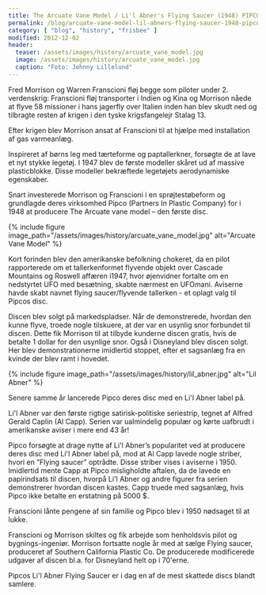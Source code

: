 ```yaml
---
title: The Arcuate Vane Model / Li'l Abner's Flying Saucer (1948) PIPCO
permalink: /blog/arcuate-vane-model-lil-abners-flying-saucer-1948-pipco/
category: [ "blog", "history", "frisbee" ]
modified: 2012-12-02
header:
  teaser: /assets/images/history/arcuate_vane_model.jpg
  image: /assets/images/history/arcuate_vane_model.jpg
  caption: "Foto: Johnny Lillelund"
---
```


Fred Morrison og Warren Franscioni fløj begge som piloter under 2. verdenskrig: Franscioni fløj transporter i Indien og Kina og Morrison nåede at flyve 58 missioner i hans jagerfly over Italien inden han blev skudt ned og tilbragte resten af krigen i den tyske krigsfangelejr Stalag 13.

Efter krigen blev Morrison ansat af Franscioni til at hjælpe med installation af gas varmeanlæg.

Inspireret af børns leg med tærteforme og paptallerkner, forsøgte de at lave et nyt stykke legetøj. I 1947 blev de første modeller skåret ud af massive plasticblokke. Disse modeller bekræftede legetøjets aerodynamiske egenskaber.

Snart investerede Morrison og Franscioni i en sprøjtestøbeform og grundlagde deres virksomhed Pipco (Partners In Plastic Company) for i 1948 at producere The Arcuate vane model – den første disc.

{% include figure image_path="/assets/images/history/arcuate_vane_model.jpg" alt="Arcuate Vane Model" %}

Kort forinden blev den amerikanske befolkning chokeret, da en pilot rapporterede om et tallerkenformet flyvende objekt over Cascade Mountains og Roswell affæren i1947, hvor øjenvidner fortalte om en nedstyrtet UFO med besætning, skabte nærmest en UFOmani. Aviserne havde skabt navnet flying saucer/flyvende tallerken - et oplagt valg til Pipcos disc.

Discen blev solgt på markedspladser. Når de demonstrerede, hvordan den kunne flyve, troede nogle tilskuere, at der var en usynlig snor forbundet til discen. Dette fik Morrison til at tilbyde kunderne discen gratis, hvis de betalte 1 dollar for den usynlige snor. Også i Disneyland blev discen solgt. Her blev demonstrationerne imidlertid stoppet, efter et sagsanlæg fra en kvinde der blev ramt i hovedet.

{% include figure image_path="/assets/images/history/lil_abner.jpg" alt="Lil Abner" %}

Senere samme år lancerede Pipco deres disc med en Li'l Abner label på.

Li'l Abner var den første rigtige satirisk-politiske seriestrip, tegnet af Alfred Gerald Caplin (Al Capp). Serien var ualmindelig populær og kørte uafbrudt i amerikanske aviser i mere end 43 år!

Pipco forsøgte at drage nytte af Li'l Abner’s popularitet ved at producere deres disc med Li'l Abner label på, mod at Al Capp lavede nogle striber, hvori en ”Flying saucer” optrådte. Disse striber vises i aviserne i 1950. Imidlertid mente Capp at Pipco misligholdte aftalen, da de lavede en papirindsats til discen, hvorpå Li'l Abner og andre figurer fra serien demonstrerer hvordan discen kastes. Capp truede med sagsanlæg, hvis Pipco ikke betalte en erstatning på 5000 $.

Franscioni lånte pengene af sin familie og Pipco blev i 1950 nødsaget til at lukke.

Franscioni og Morrison skiltes og fik arbejde som henholdsvis pilot og bygnings-ingeniør. Morrison fortsatte nogle år med at sælge Flying saucer, produceret af Southern California Plastic Co. De producerede modificerede udgaver af discen bl.a. for Disneyland helt op i 70'erne.

Pipcos Li'l Abner Flying Saucer er i dag en af de mest skattede discs blandt samlere.
